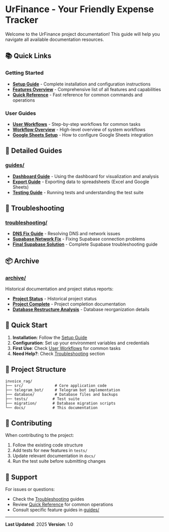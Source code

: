 # UrFinance - Your Friendly Expense Tracker

Welcome to the UrFinance project documentation! This guide will help you navigate all available documentation resources.

## 📚 Quick Links

### Getting Started

- **[Setup Guide](SETUP.md)** - Complete installation and configuration instructions
- **[Features Overview](FEATURES.md)** - Comprehensive list of all features and capabilities
- **[Quick Reference](QUICK_REFERENCE.md)** - Fast reference for common commands and operations

### User Guides

- **[User Workflows](USER_WORKFLOWS.md)** - Step-by-step workflows for common tasks
- **[Workflow Overview](WORKFLOW_OVERVIEW.md)** - High-level overview of system workflows
- **[Google Sheets Setup](GOOGLE_SHEETS_SETUP.md)** - How to configure Google Sheets integration

## 📖 Detailed Guides

### [guides/](guides/)

- **[Dashboard Guide](guides/DASHBOARD_GUIDE.md)** - Using the dashboard for visualization and analysis
- **[Export Guide](guides/EXPORT_GUIDE.md)** - Exporting data to spreadsheets (Excel and Google Sheets)
- **[Testing Guide](guides/TESTING_GUIDE.md)** - Running tests and understanding the test suite

## 🔧 Troubleshooting

### [troubleshooting/](troubleshooting/)

- **[DNS Fix Guide](troubleshooting/DNS_FIX.md)** - Resolving DNS and network issues
- **[Supabase Network Fix](troubleshooting/SUPABASE_NETWORK_FIX.md)** - Fixing Supabase connection problems
- **[Final Supabase Solution](troubleshooting/FINAL_SUPABASE_SOLUTION.md)** - Complete Supabase troubleshooting guide

## 📦 Archive

### [archive/](archive/)

Historical documentation and project status reports:

- **[Project Status](archive/PROJECT_STATUS.md)** - Historical project status
- **[Project Complete](archive/PROJECT_COMPLETE.md)** - Project completion documentation
- **[Database Restructure Analysis](archive/DATABASE_RESTRUCTURE_ANALYSIS.md)** - Database reorganization details

## 🚀 Quick Start

1. **Installation**: Follow the [Setup Guide](SETUP.md)
2. **Configuration**: Set up your environment variables and credentials
3. **First Use**: Check [User Workflows](USER_WORKFLOWS.md) for common tasks
4. **Need Help?**: Check [Troubleshooting](troubleshooting/) section

## 📝 Project Structure

```
invoice_rag/
├── src/              # Core application code
├── telegram_bot/     # Telegram bot implementation
├── database/         # Database files and backups
├── tests/           # Test suite
├── migration/       # Database migration scripts
└── docs/            # This documentation
```

## 🤝 Contributing

When contributing to the project:

1. Follow the existing code structure
2. Add tests for new features in `tests/`
3. Update relevant documentation in `docs/`
4. Run the test suite before submitting changes

## 📧 Support

For issues or questions:

- Check the [Troubleshooting](troubleshooting/) guides
- Review [Quick Reference](QUICK_REFERENCE.md) for common operations
- Consult specific feature guides in [guides/](guides/)

---

**Last Updated**: 2025
**Version**: 1.0
